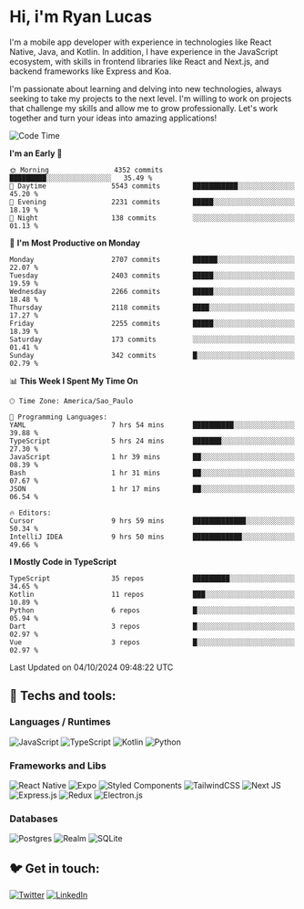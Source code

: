 # Hi, i'm Ryan Lucas

I'm a mobile app developer with experience in technologies like React Native, Java, and Kotlin.
In addition, I have experience in the JavaScript ecosystem, with skills in frontend libraries like React and Next.js, and backend frameworks like Express and Koa.

I'm passionate about learning and delving into new technologies, always seeking to take my projects to the next level. I'm willing to work on projects that challenge my skills and allow me to grow professionally. Let's work together and turn your ideas into amazing applications!


<!--START_SECTION:waka-->
![Code Time](http://img.shields.io/badge/Code%20Time-614%20hrs%2015%20mins-blue)

**I'm an Early 🐤** 

```text
🌞 Morning                4352 commits        █████████░░░░░░░░░░░░░░░░   35.49 % 
🌆 Daytime                5543 commits        ███████████░░░░░░░░░░░░░░   45.20 % 
🌃 Evening                2231 commits        █████░░░░░░░░░░░░░░░░░░░░   18.19 % 
🌙 Night                  138 commits         ░░░░░░░░░░░░░░░░░░░░░░░░░   01.13 % 
```
📅 **I'm Most Productive on Monday** 

```text
Monday                   2707 commits        ██████░░░░░░░░░░░░░░░░░░░   22.07 % 
Tuesday                  2403 commits        █████░░░░░░░░░░░░░░░░░░░░   19.59 % 
Wednesday                2266 commits        █████░░░░░░░░░░░░░░░░░░░░   18.48 % 
Thursday                 2118 commits        ████░░░░░░░░░░░░░░░░░░░░░   17.27 % 
Friday                   2255 commits        █████░░░░░░░░░░░░░░░░░░░░   18.39 % 
Saturday                 173 commits         ░░░░░░░░░░░░░░░░░░░░░░░░░   01.41 % 
Sunday                   342 commits         █░░░░░░░░░░░░░░░░░░░░░░░░   02.79 % 
```


📊 **This Week I Spent My Time On** 

```text
🕑︎ Time Zone: America/Sao_Paulo

💬 Programming Languages: 
YAML                     7 hrs 54 mins       ██████████░░░░░░░░░░░░░░░   39.88 % 
TypeScript               5 hrs 24 mins       ███████░░░░░░░░░░░░░░░░░░   27.30 % 
JavaScript               1 hr 39 mins        ██░░░░░░░░░░░░░░░░░░░░░░░   08.39 % 
Bash                     1 hr 31 mins        ██░░░░░░░░░░░░░░░░░░░░░░░   07.67 % 
JSON                     1 hr 17 mins        ██░░░░░░░░░░░░░░░░░░░░░░░   06.54 % 

🔥 Editors: 
Cursor                   9 hrs 59 mins       █████████████░░░░░░░░░░░░   50.34 % 
IntelliJ IDEA            9 hrs 50 mins       ████████████░░░░░░░░░░░░░   49.66 % 
```

**I Mostly Code in TypeScript** 

```text
TypeScript               35 repos            █████████░░░░░░░░░░░░░░░░   34.65 % 
Kotlin                   11 repos            ███░░░░░░░░░░░░░░░░░░░░░░   10.89 % 
Python                   6 repos             █░░░░░░░░░░░░░░░░░░░░░░░░   05.94 % 
Dart                     3 repos             █░░░░░░░░░░░░░░░░░░░░░░░░   02.97 % 
Vue                      3 repos             █░░░░░░░░░░░░░░░░░░░░░░░░   02.97 % 
```




 Last Updated on 04/10/2024 09:48:22 UTC
<!--END_SECTION:waka-->

## 🔧 Techs and tools: 

### Languages / Runtimes
![JavaScript](https://img.shields.io/badge/javascript-%23323330.svg?style=for-the-badge&logo=javascript&logoColor=%23F7DF1E)
![TypeScript](https://img.shields.io/badge/typescript-%23007ACC.svg?style=for-the-badge&logo=typescript&logoColor=white)
![Kotlin](https://img.shields.io/badge/kotlin-%230095D5.svg?style=for-the-badge&logo=kotlin&logoColor=white) ![Python](https://img.shields.io/badge/python-3670A0?style=for-the-badge&logo=python&logoColor=ffdd54)

### Frameworks and Libs
![React Native](https://img.shields.io/badge/react_native-%2320232a.svg?style=for-the-badge&logo=react&logoColor=%2361DAFB)
![Expo](https://img.shields.io/badge/expo-1C1E24?style=for-the-badge&logo=expo&logoColor=#D04A37)
![Styled Components](https://img.shields.io/badge/styled--components-DB7093?style=for-the-badge&logo=styled-components&logoColor=white)
![TailwindCSS](https://img.shields.io/badge/tailwindcss-%2338B2AC.svg?style=for-the-badge&logo=tailwind-css&logoColor=white)
![Next JS](https://img.shields.io/badge/Next-black?style=for-the-badge&logo=next.js&logoColor=white)
![Express.js](https://img.shields.io/badge/express.js-%23404d59.svg?style=for-the-badge&logo=express&logoColor=%2361DAFB)
![Redux](https://img.shields.io/badge/redux-%23593d88.svg?style=for-the-badge&logo=redux&logoColor=white)
![Electron.js](https://img.shields.io/badge/Electron-191970?style=for-the-badge&logo=Electron&logoColor=white)

### Databases
![Postgres](https://img.shields.io/badge/postgres-%23316192.svg?style=for-the-badge&logo=postgresql&logoColor=white)
![Realm](https://img.shields.io/badge/Realm-39477F?style=for-the-badge&logo=realm&logoColor=white)
![SQLite](https://img.shields.io/badge/sqlite-%2307405e.svg?style=for-the-badge&logo=sqlite&logoColor=white)

## 🐦 Get in touch:

[![Twitter](https://img.shields.io/badge/Twitter-%231DA1F2.svg?style=for-the-badge&logo=Twitter&logoColor=white)](https://twitter.com/ryangst_)
[![LinkedIn](https://img.shields.io/badge/linkedin-%230077B5.svg?style=for-the-badge&logo=linkedin&logoColor=white)](https://www.linkedin.com/in/ryan-lucas-machado/)
